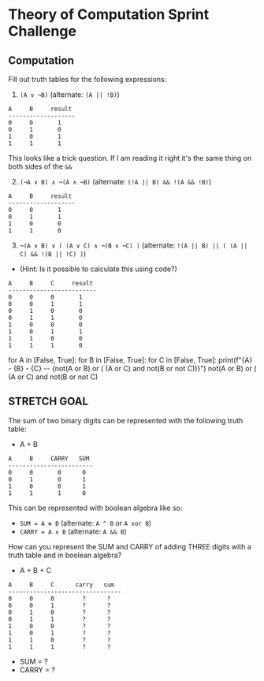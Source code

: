# Theory of Computation Sprint Challenge

## Computation

Fill out truth tables for the following expressions:

1. `(A ∨ ¬B)` (alternate: `(A || !B)`)

```
A     B     result
-------------------
0     0       1
0     1       0
1     0       1
1     1       1
```

This looks like a trick question. If I am reading it right it's the
same thing on both sides of the `&&`

2. `(¬A ∨ B) ∧ ¬(A ∧ ¬B)` (alternate: `(!A || B) && !(A && !B)`)

```
A     B     result
-------------------
0     0       1
0     1       1
1     0       0
1     1       0
```

3. `¬(A ∨ B) ∨ ( (A ∨ C) ∧ ¬(B ∨ ¬C) )` (alternate: `!(A || B) || ( (A || C) && !(B || !C) )`)

-   (Hint: Is it possible to calculate this using code?)

```
A     B     C     result
-------------------------
0     0     0       1
0     0     1       1
0     1     0       0
0     1     1       0
1     0     0       0
1     0     1       1
1     1     0       0
1     1     1       0
```

for A in [False, True]:
for B in [False, True]:
for C in [False, True]:
print(f"{A} - {B} - {C} -- {not(A or B) or ( (A or C) and not(B or not C))}")
not(A or B) or ( (A or C) and not(B or not C)

## STRETCH GOAL

The sum of two binary digits can be represented with the following truth table:

-   A + B

```
A     B     CARRY   SUM
------------------------
0     0       0      0
0     1       0      1
1     0       0      1
1     1       1      0
```

This can be represented with boolean algebra like so:

-   `SUM = A ⊕ B` (alternate: `A ^ B` or `A xor B`)
-   `CARRY = A ∧ B` (alternate: `A && B`)

How can you represent the SUM and CARRY of adding THREE digits with a truth table and in boolean algebra?

-   A + B + C

```
A     B     C      carry   sum
--------------------------------
0     0     0        ?      ?
0     0     1        ?      ?
0     1     0        ?      ?
0     1     1        ?      ?
1     0     0        ?      ?
1     0     1        ?      ?
1     1     0        ?      ?
1     1     1        ?      ?
```

-   SUM = ?
-   CARRY = ?

